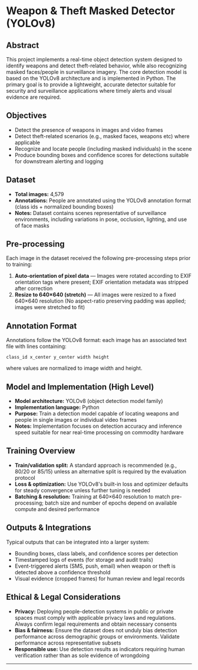 # Weapon & Theft Masked Detector (YOLOv8)

## Abstract

This project implements a real-time object detection system designed to identify weapons and detect theft-related behavior, while also recognizing masked faces/people in surveillance imagery. The core detection model is based on the YOLOv8 architecture and is implemented in Python. The primary goal is to provide a lightweight, accurate detector suitable for security and surveillance applications where timely alerts and visual evidence are required.

## Objectives

- Detect the presence of weapons in images and video frames
- Detect theft-related scenarios (e.g., masked faces, weapons etc) where applicable
- Recognize and locate people (including masked individuals) in the scene
- Produce bounding boxes and confidence scores for detections suitable for downstream alerting and logging

## Dataset

- **Total images:** 4,579
- **Annotations:** People are annotated using the YOLOv8 annotation format (class ids + normalized bounding boxes)
- **Notes:** Dataset contains scenes representative of surveillance environments, including variations in pose, occlusion, lighting, and use of face masks

## Pre-processing

Each image in the dataset received the following pre-processing steps prior to training:

1. **Auto-orientation of pixel data** — Images were rotated according to EXIF orientation tags where present; EXIF orientation metadata was stripped after correction
2. **Resize to 640×640 (stretch)** — All images were resized to a fixed 640×640 resolution (No aspect-ratio preserving padding was applied; images were stretched to fit)

## Annotation Format

Annotations follow the YOLOv8 format: each image has an associated text file with lines containing:

```
class_id x_center y_center width height
```

where values are normalized to image width and height.

## Model and Implementation (High Level)

- **Model architecture:** YOLOv8 (object detection model family)
- **Implementation language:** Python
- **Purpose:** Train a detection model capable of locating weapons and people in single images or individual video frames
- **Notes:** Implementation focuses on detection accuracy and inference speed suitable for near real-time processing on commodity hardware

## Training Overview

- **Train/validation split:** A standard approach is recommended (e.g., 80/20 or 85/15) unless an alternative split is required by the evaluation protocol
- **Loss & optimization:** Use YOLOv8's built-in loss and optimizer defaults for steady convergence unless further tuning is needed
- **Batching & resolution:** Training at 640×640 resolution to match pre-processing; batch size and number of epochs depend on available compute and desired performance

## Outputs & Integrations

Typical outputs that can be integrated into a larger system:

- Bounding boxes, class labels, and confidence scores per detection
- Timestamped logs of events (for storage and audit trails)
- Event-triggered alerts (SMS, push, email) when weapon or theft is detected above a confidence threshold
- Visual evidence (cropped frames) for human review and legal records

## Ethical & Legal Considerations

- **Privacy:** Deploying people-detection systems in public or private spaces must comply with applicable privacy laws and regulations. Always confirm legal requirements and obtain necessary consents
- **Bias & fairness:** Ensure the dataset does not unduly bias detection performance across demographic groups or environments. Validate performance across representative subsets
- **Responsible use:** Use detection results as indicators requiring human verification rather than as sole evidence of wrongdoing

---
